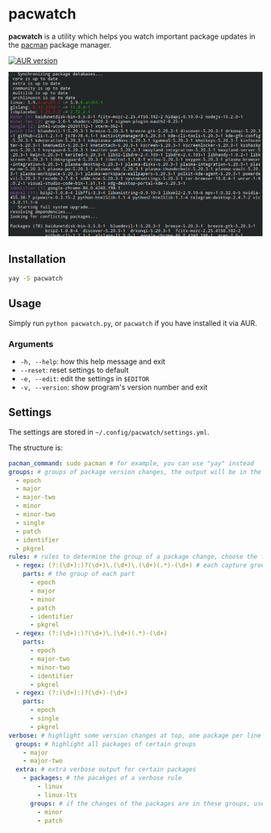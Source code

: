 # pacwatch

**pacwatch** is a utility which helps you watch important package updates in the [pacman](https://www.archlinux.org/pacman/) package manager.

[![AUR version](https://img.shields.io/aur/version/pacwatch)](https://aur.archlinux.org/packages/pacwatch/)

![screenshot](screenshot.png)

## Installation

```sh
yay -S pacwatch
```

## Usage

Simply run `python pacwatch.py`, or `pacwatch` if you have installed it via AUR.

### Arguments

-   `-h, --help`: how this help message and exit
-   `--reset`: reset settings to default
-   `-e, --edit`: edit the settings in `$EDITOR`
-   `-v, --version`: show program's version number and exit

## Settings

The settings are stored in `~/.config/pacwatch/settings.yml`.

The structure is:

```yml
pacman_command: sudo pacman # for example, you can use "yay" instead
groups: # groups of package version changes, the output will be in the same order
  - epoch
  - major
  - major-two
  - minor
  - minor-two
  - single
  - patch
  - identifier
  - pkgrel
rules: # rules to determine the group of a package change, choose the first matching rule
  - regex: (?:(\d+):)?(\d+)\.(\d+)\.(\d+)(.*)-(\d+) # each capture group of the regex is a part of the version
    parts: # the group of each part
      - epoch
      - major
      - minor
      - patch
      - identifier
      - pkgrel
  - regex: (?:(\d+):)?(\d+)\.(\d+)(.*)-(\d+)
    parts:
      - epoch
      - major-two
      - minor-two
      - identifier
      - pkgrel
  - regex: (?:(\d+):)?(\d+)-(\d+)
    parts:
      - epoch
      - single
      - pkgrel
verbose: # highlight some version changes at top, one package per line with the version change
  groups: # highlight all packages of certain groups
    - major
    - major-two
  extra: # extra verbose output for certain packages
    - packages: # the pacakges of a verbose rule
        - linux
        - linux-lts
      groups: # if the changes of the packages are in these groups, use verbose output
        - minor
        - patch
```
